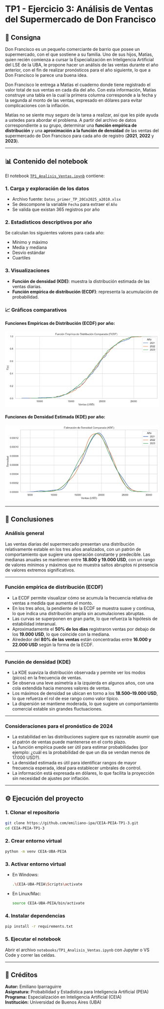 # TP1 - Ejercicio 3: Análisis de Ventas del Supermercado de Don Francisco

## 📘 Consigna

Don Francisco es un pequeño comerciante de barrio que posee un supermercado, con el que sostiene a su familia.
Uno de sus hijos, Matías, quien recién comienza a cursar la Especialización en Inteligencia Artificial del LSE de la UBA, le propone hacer un análisis de las ventas durante el año anterior, con el fin de realizar pronósticos para el año siguiente, lo que a Don Francisco le parece una buena idea.

Don Francisco le entrega a Matías el cuaderno donde tiene registrado el valor total de sus ventas en cada día del año.
Con esta información, Matías construye una tabla en la cual la primera columna corresponde a la fecha y la segunda al monto de las ventas, expresado en dólares para evitar complicaciones con la inflación.

Matías no se siente muy seguro de la tarea a realizar, así que les pide ayuda a ustedes para abordar el problema.
A partir del archivo de datos correspondiente a su grupo, determinar una **función empírica de distribución** y una **aproximación a la función de densidad** de las ventas del supermercado de Don Francisco para cada año de registro (**2021**, **2022** y **2023**).

---

## 📊 Contenido del notebook

El notebook [`TP1_Analisis_Ventas.ipynb`](https://github.com/emiliano-ipa/CEIA-PEIA-TP1-3/blob/main/notebooks/TP1_Analisis_Ventas.ipynb) contiene:

### 1. Carga y exploración de los datos
- Archivo fuente: `Datos_primer_TP_20Co2025_a2010.xlsx`
- Se descompone la variable `Fecha` para extraer el `Año`
- Se valida que existan 365 registros por año

### 2. Estadísticos descriptivos por año
Se calculan los siguientes valores para cada año:
- Mínimo y máximo
- Media y mediana
- Desvío estándar
- Cuartiles

### 3. Visualizaciones
- **Función de densidad (KDE)**: muestra la distribución estimada de las ventas diarias.
- **Función empírica de distribución (ECDF)**: representa la acumulación de probabilidad.

### 📈 Gráficos comparativos
#### Funciones Empíricas de Distribución (ECDF) por año:
![ECDF Comparado](data/ECDF_comparado.png)

#### Funciones de Densidad Estimada (KDE) por año:
![KDE Comparado](data/KDE_comparado.png)

---

## 📌 Conclusiones

### Análisis general

Las ventas diarias del supermercado presentan una distribución relativamente estable en los tres años analizados, con un patrón de comportamiento que sugiere una operación constante y predecible. Las medianas anuales se mantienen entre **18.800 y 19.000 USD**, con un rango de valores mínimos y máximos que no muestra saltos abruptos ni presencia de valores extremos significativos.

---

### Función empírica de distribución (ECDF)

- La ECDF permite visualizar cómo se acumula la frecuencia relativa de ventas a medida que aumenta el monto.
- En los tres años, la pendiente de la ECDF se muestra suave y continua, lo que indica una distribución amplia sin acumulaciones abruptas.
- Las curvas se superponen en gran parte, lo que refuerza la hipótesis de estabilidad interanual.
- Aproximadamente el **50% de los días** registraron ventas por debajo de los **19.000 USD**, lo que coincide con la mediana.
- Alrededor del **80% de las ventas** están concentradas entre **16.000 y 22.000 USD** según la forma de la ECDF.

---

### Función de densidad (KDE)

- La KDE suaviza la distribución observada y permite ver los modos (picos) en la frecuencia de ventas.
- Se observa una leve asimetría a la izquierda en algunos años, con una cola extendida hacia menores valores de ventas.
- Los máximos de densidad se ubican en torno a los **18.500–19.000 USD**, lo que refuerza el rol de ese rango como valor típico.
- La dispersión se mantiene moderada, lo que sugiere un comportamiento comercial estable sin grandes fluctuaciones.

---

### Consideraciones para el pronóstico de 2024

- La estabilidad en las distribuciones sugiere que es razonable asumir que el patrón de ventas puede mantenerse en el corto plazo.
- La función empírica puede ser útil para estimar probabilidades (por ejemplo: ¿cuál es la probabilidad de que un día se vendan menos de 17.000 USD?).
- La densidad estimada es útil para identificar rangos de mayor frecuencia esperada, ideal para establecer umbrales de control.
- La información está expresada en dólares, lo que facilita la proyección sin necesidad de ajustes por inflación.

---

## ⚙️ Ejecución del proyecto

### 1. Clonar el repositorio

```bash
git clone https://github.com/emiliano-ipa/CEIA-PEIA-TP1-3.git
cd CEIA-PEIA-TP1-3
```
### 2. Crear entorno virtual

```bash
python -m venv CEIA-UBA-PEIA
```

### 3. Activar entorno virtual

- En Windows:
  ```bash
  .\CEIA-UBA-PEIA\Scripts\activate
  ```

- En Linux/Mac:
  ```bash
  source CEIA-UBA-PEIA/bin/activate
  ```

### 4. Instalar dependencias

```bash
pip install -r requirements.txt
```
### 5. Ejecutar el notebook

Abrir el archivo `notebooks/TP1_Analisis_Ventas.ipynb` con Jupyter o VS Code y correr las celdas.

---

## 🧾 Créditos

**Autor:** Emiliano Iparraguirre  
**Asignatura:** Probabilidad y Estadística para Inteligencia Artificial (PEIA)  
**Programa:** Especialización en Inteligencia Artificial (CEIA)  
**Institución:** Universidad de Buenos Aires (UBA)